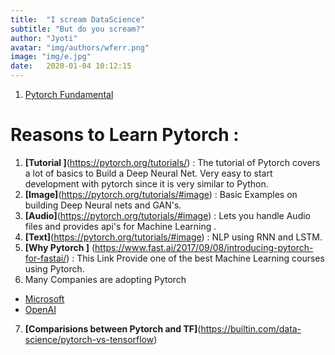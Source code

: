 ```yaml
---
title:  "I scream DataScience"
subtitle: "But do you scream?"
author: "Jyoti"
avatar: "img/authors/wferr.png"
image: "img/e.jpg"
date:   2020-01-04 10:12:15
---
```










1. [Pytorch Fundamental](https://github.com/ijbo/ML_Theory/blob/master/Pytorch/Pytorch_Fundatmentals.ipynb)

# Reasons to Learn Pytorch : 
1. **[Tutorial ]**(https://pytorch.org/tutorials/)  : The tutorial of Pytorch covers a lot of basics to Build a Deep Neural Net. Very easy to start development with pytorch since it  is very similar to Python.
2. **[Image]**(https://pytorch.org/tutorials/#image) : Basic Examples on building Deep Neural nets and GAN's.
3. **[Audio]**(https://pytorch.org/tutorials/#image) : Lets you handle Audio files and provides api's for Machine Learning . 
4. **[Text]**(https://pytorch.org/tutorials/#image) :  NLP using RNN and LSTM.
5. **[Why Pytorch ]** (https://www.fast.ai/2017/09/08/introducing-pytorch-for-fastai/) : This Link Provide one of the best Machine Learning courses using Pytorch.
6. Many Companies are adopting Pytorch 
-  [Microsoft](https://twitter.com/jeremyphoward/status/1182444543574044677?lang=en)
-  [OpenAI](https://twitter.com/OpenAI/status/1222927584033247232)
7. **[Comparisions between Pytorch and TF]**(https://builtin.com/data-science/pytorch-vs-tensorflow)
